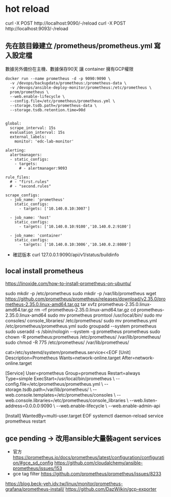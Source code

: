 # hot reload
curl -X POST http://localhost:9090/-/reload
curl -X POST http://localhost:9093/-/reload

## 先在該目錄建立 /prometheus/prometheus.yml 寫入設定檔

數據另外備份在主機、數據保存90天
讓 container 擁有GCP權限
```
docker run --name prometheus -d -p 9090:9090 \
  -v /devops/backupdata/prometheus:/prometheus-data \
  -v /devops/ansible-deploy-monitor/prometheus:/etc/prometheus \
  prom/prometheus \
  --web.enable-lifecycle \
  --config.file=/etc/prometheus/prometheus.yml \
  --storage.tsdb.path=/prometheus-data \
  --storage.tsdb.retention.time=90d

```

```

global:
  scrape_interval: 15s
  evaluation_interval: 15s
  external_labels:
    monitor: 'edc-lab-monitor'

alerting:
  alertmanagers:
  - static_configs:
    - targets:
      # - alertmanager:9093

rule_files:
  # - "first.rules"
  # - "second.rules"
  
scrape_configs:
  - job_name: 'prometheus'
    static_configs:
      - targets: ['10.140.0.10:3007']
  
  - job_name: 'host'
    static_configs:
      - targets: ['10.140.0.10:9100','10.140.0.2:9100']

  - job_name: 'container'
    static_configs:
      - targets: ['10.140.0.10:3006','10.140.0.2:8080']
```

* 確認版本
curl 127.0.0.1:9090/api/v1/status/buildinfo

## local install prometheus
https://linoxide.com/how-to-install-prometheus-on-ubuntu/

sudo mkdir -p /etc/prometheus
sudo mkdir -p /var/lib/prometheus
wget https://github.com/prometheus/prometheus/releases/download/v2.35.0/prometheus-2.35.0.linux-amd64.tar.gz
tar xvfz prometheus-2.35.0.linux-amd64.tar.gz
rm -rf prometheus-2.35.0.linux-amd64.tar.gz
cd prometheus-2.35.0.linux-amd64
sudo mv prometheus promtool /usr/local/bin/
sudo mv consoles/ console_libraries/ /etc/prometheus/
sudo mv prometheus.yml /etc/prometheus/prometheus.yml
sudo groupadd --system prometheus
sudo useradd -s /sbin/nologin --system -g prometheus prometheus
sudo chown -R prometheus:prometheus /etc/prometheus/ /var/lib/prometheus/
sudo chmod -R 775 /etc/prometheus/ /var/lib/prometheus/

cat>/etc/systemd/system/prometheus.service<<EOF
[Unit]
Description=Prometheus
Wants=network-online.target
After=network-online.target

[Service]
User=prometheus
Group=prometheus
Restart=always
Type=simple
ExecStart=/usr/local/bin/prometheus \\
    --config.file=/etc/prometheus/prometheus.yml \\
    --storage.tsdb.path=/var/lib/prometheus/ \\
    --web.console.templates=/etc/prometheus/consoles \\
    --web.console.libraries=/etc/prometheus/console_libraries \\
    --web.listen-address=0.0.0.0:9090 \\
    --web.enable-lifecycle \\
    --web.enable-admin-api

[Install]
WantedBy=multi-user.target
EOF
systemctl daemon-reload
service prometheus restart

## gce pending -> 改用ansible大量裝agent services
* 官方
https://prometheus.io/docs/prometheus/latest/configuration/configuration/#gce_sd_config
https://github.com/cloudalchemy/ansible-prometheus/issues/153
* gce tag filter
https://github.com/prometheus/prometheus/issues/8233

https://blog.beck-yeh.idv.tw/linux/monitor/prometheus-grafana/prometheus-install/
https://github.com/DazWilkin/gcp-exporter